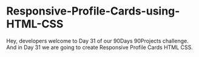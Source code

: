 # Responsive-Profile-Cards-using-HTML-CSS
Hey, developers welcome to Day 31 of our 90Days 90Projects challenge. And in Day 31 we are going to create Responsive Profile Cards HTML CSS.
